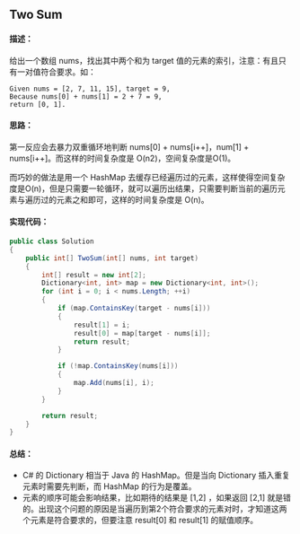 ## Two Sum

#### 描述： 
给出一个数组 nums，找出其中两个和为 target 值的元素的索引，注意：有且只有一对值符合要求。如：

```
Given nums = [2, 7, 11, 15], target = 9, 
Because nums[0] + nums[1] = 2 + 7 = 9, 
return [0, 1].
```

#### 思路：

第一反应会去暴力双重循环地判断 nums[0] + nums[i++]，num[1] + nums[i++]。而这样的时间复杂度是 O(n2)，空间复杂度是O(1)。

而巧妙的做法是用一个 HashMap 去缓存已经遍历过的元素，这样使得空间复杂度是O(n)，但是只需要一轮循环，就可以遍历出结果，只需要判断当前的遍历元素与遍历过的元素之和即可，这样的时间复杂度是 O(n)。

#### 实现代码：
``` C#
public class Solution
{
    public int[] TwoSum(int[] nums, int target)
    {
        int[] result = new int[2];
        Dictionary<int, int> map = new Dictionary<int, int>();
        for (int i = 0; i < nums.Length; ++i)
        {
            if (map.ContainsKey(target - nums[i]))
            {
                result[1] = i;
                result[0] = map[target - nums[i]];
                return result;
            }

            if (!map.ContainsKey(nums[i]))
            {
                map.Add(nums[i], i);
            }
        }

        return result;
    }
}
```

#### 总结：

- C# 的 Dictionary 相当于 Java 的 HashMap。但是当向 Dictionary 插入重复元素时需要先判断，而 HashMap 的行为是覆盖。
- 元素的顺序可能会影响结果，比如期待的结果是 [1,2] ，如果返回 [2,1] 就是错的。出现这个问题的原因是当遍历到第2个符合要求的元素对时，才知道这两个元素是符合要求的，但要注意 result[0] 和 result[1] 的赋值顺序。

